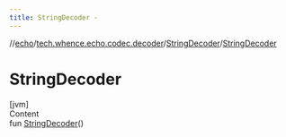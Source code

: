 ```yaml
---
title: StringDecoder -
---
```

//[echo](../../index.md)/[tech.whence.echo.codec.decoder](../index.md)/[StringDecoder](index.md)/[StringDecoder](-string-decoder.md)



# StringDecoder  
[jvm]  
Content  
fun [StringDecoder](-string-decoder.md)()  



